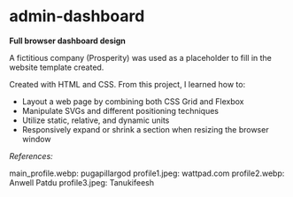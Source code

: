 # admin-dashboard
**Full browser dashboard design**

A fictitious company (Prosperity) was used as a placeholder to fill in the website template created.

Created with HTML and CSS. From this project, I learned how to:
- Layout a web page by combining both CSS Grid and Flexbox
- Manipulate SVGs and different positioning techniques
- Utilize static, relative, and dynamic units
- Responsively expand or shrink a section when resizing the browser window

*References:* 

main_profile.webp: pugapillargod
profile1.jpeg: wattpad.com
profile2.webp: Anwell Patdu
profile3.jpeg: Tanukifeesh


